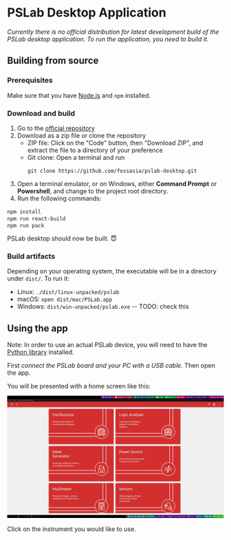 PSLab Desktop Application
=========================

_Currently there is no official distribution for latest development build of the
PSLab desktop application. To run the application, you need to build it._
    
## Building from source

### Prerequisites

Make sure that you have [Node.js](https://nodejs.org/) and `npm` installed.

### Download and build

1. Go to the [official repository](https://github.com/fossasia/pslab-desktop)
2. Download as a zip file or clone the repository
    - ZIP file: Click on the "Code" button, then "Download ZIP", and extract the
      file to a directory of your preference
    - Git clone: Open a terminal and run
      ```
      git clone https://github.com/fossasia/pslab-desktop.git
      ```
3. Open a terminal emulator, or on Windows, either **Command Prompt** or
   **Powershell**, and change to the project root directory.
4. Run the following commands:
    
```
npm install
npm run react-build
npm run pack
```

PSLab desktop should now be built. 😇

### Build artifacts

Depending on your operating system, the executable will be in a directory under
`dist/`. To run it:

- Linux: `./dist/linux-unpacked/pslab`
- macOS: `open dist/mac/PSLab.app`
- Windows: `dist/win-unpacked/pslab.exe` -- TODO: check this

## Using the app

Note: In order to use an actual PSLab device, you will need to have the [Python
library](../python-library) installed.

First *connect the PSLab board and your PC with a USB cable*. Then open the app.

You will be presented with a home screen like this:

![PSLab Desk Home screen](../images/desk_home_screen.jpg)

Click on the instrument you would like to use.
